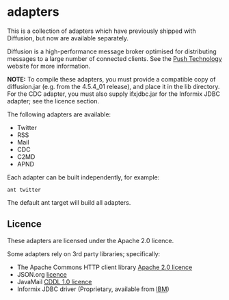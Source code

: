 # adapters

This is a collection of adapters which have previously shipped with Diffusion, but now are available separately.

Diffusion is a high-performance message broker optimised for distributing messages to a large number of
connected clients. See the [Push Technology](http://www.pushtechnology.com) website for more information.

**NOTE:**
To compile these adapters, you must provide a compatible copy of diffusion.jar (e.g. from the 4.5.4_01 release),
and place it in the lib directory. For the CDC adapter, you must also supply ifxjdbc.jar for the Informix JDBC
adapter; see the licence section.

The following adapters are available:

- Twitter
- RSS
- Mail
- CDC
- C2MD
- APND
 
Each adapter can be built independently, for example:

    ant twitter
    
The default ant target will build all adapters.

## Licence

These adapters are licensed under the Apache 2.0 licence.

Some adapters rely on 3rd party libraries; specifically:

 * The Apache Commons HTTP client library [Apache 2.0 licence](http://www.apache.org/licenses/LICENSE-2.0.txt)
 * JSON.org [licence](http://www.json.org/license.html)
 * JavaMail [CDDL 1.0 licence](http://opensource.org/licenses/CDDL-1.0)
 * Informix JDBC driver (Proprietary, available from [IBM](http://publib.boulder.ibm.com/infocenter/idshelp/v10/index.jsp?topic=/com.ibm.jdbc_pg.doc/jdbc32.htm))
